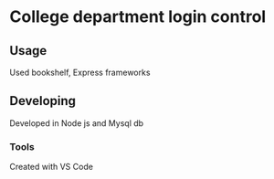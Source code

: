 

# College department login control



## Usage
Used bookshelf, Express frameworks


## Developing
Developed in Node js and Mysql db


### Tools

Created with VS Code 


